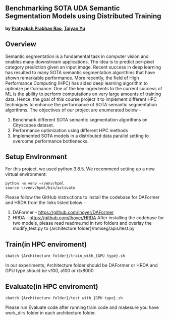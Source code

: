 ## Benchmarking SOTA UDA Semantic Segmentation Models using Distributed Training

**by [Pratyaksh Prabhav Rao](pr2257@nyu.edu), [Taiyan Yu](ty2226@nyu.edu)**

## Overview
Semantic segmentation is a fundamental task in computer vision and enables many downstream applications. The idea is to predict per-pixel category prediction given an input image. Recent success in deep learning has resulted to many SOTA semantic segmentation algorithms that have shown remarkable performance. More recently, the field of High Performance Computing (HPC) has aided deep learning algorithm to optimize performance. One of the key ingredients to the current success of ML is the ability to perform computations on very large amounts of training data. Hence, the goal of this course project it to implement different HPC techniques to enhance the performance of SOTA semantic segmentation algorithms. The objectives of our project are enumerated below -

1. Benchmark different SOTA semantic segmentation algorithms on Cityscapes dataset.
2. Performance optimization using different HPC methods
3. Implemented SOTA models in a distributed data parallel setting to overcome performance bottlenecks.

## Setup Environment

For this project, we used python 3.8.5. We recommend setting up a new virtual
environment:

```shell
python -m venv ~/venv/hpml
source ~/venv/hpml/bin/activate
```

Please follow the GitHub instructions to install the codebase for DAFormer and HRDA from the links listed below - 

1. DAFormer - https://github.com/lhoyer/DAFormer
2. HRDA - https://github.com/lhoyer/HRDA
After installing the codebase for two models, please read readme.md in two folders and overlay the modify_test.py to {architecture folder}/mmseg/apis/test.py

## Train(in HPC enviroment)
```shell
sbatch {Architecture folder}/train_with_{GPU type}.sh
```
In our experiments, Architecture folder should be DAFormer or HRDA and 
GPU type should be v100, a100 or rtx8000
## Evaluate(in HPC enviroment)
```shell
sbatch {Architecture folder}/test_with_{GPU type}.sh
```
Please run Evaluate code after running train code and makesure you have work_dirs folder in each architecture folder.
